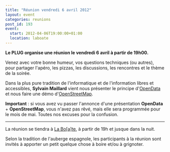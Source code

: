```yaml
---
title: "Réunion vendredi 6 avril 2012"
layout: event
categories: reunions
post_id: 193
event:
  start: 2012-04-06T19:00:00+01:00
  location: laboate
---
```

**Le PLUG organise une réunion le vendredi 6 avril à partir de 19h00.**

Venez avec votre bonne humeur, vos questions techniques (ou autres), pour partager l'apéro, les pizzas, les discussions, les rencontres et le thème de la soirée.

Dans la plus pure tradition de l'informatique et de l'information libres et accessibles, **Sylvain Maillard** vient nous présenter le principe d'[OpenData](http://fr.wikipedia.org/wiki/OpenData) et nous faire une démo d'[OpenStreetMap](http://www.openstreetmap.org/).

**Important** : si vous avez vu passer l'annonce d'une présentation **OpenData** + **OpenStreetMap**, vous n'avez pas rêvé, mais elle sera programmée pour le mois de mai. Toutes nos excuses pour la confusion.

----
La réunion se tiendra à [La Bo\[a\]te](http://laboate.com/), à partir de 19h et jusque dans la nuit.

Selon la tradition de l'auberge espagnole, les participants à la réunion sont invités à apporter un petit quelque chose à boire et/ou à grignoter.
